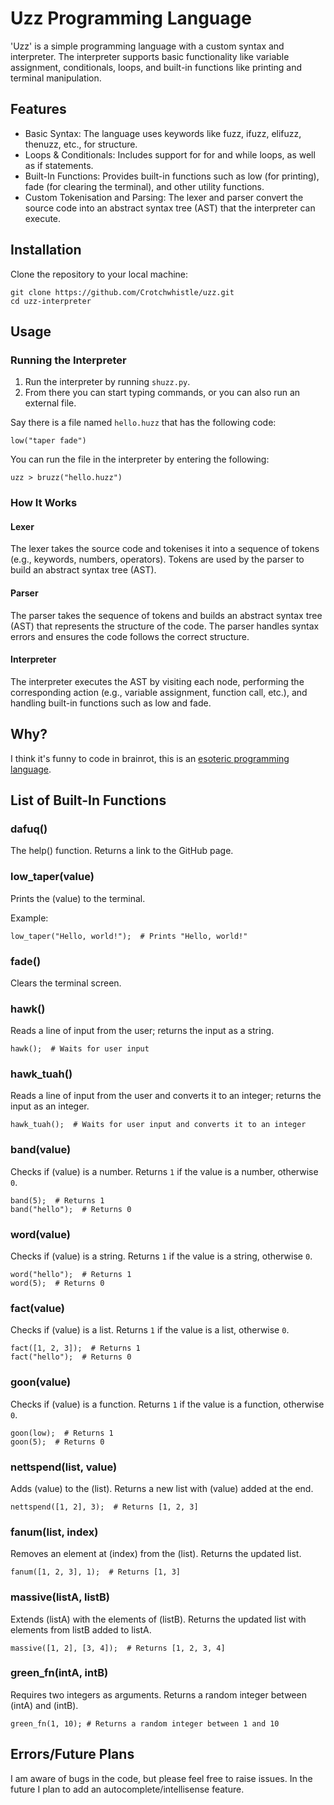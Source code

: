 # Uzz Programming Language

'Uzz' is a simple programming language with a custom syntax and interpreter. The interpreter supports basic functionality like variable assignment, conditionals, loops, and built-in functions like printing and terminal manipulation.

## Features

- Basic Syntax: The language uses keywords like fuzz, ifuzz, elifuzz, thenuzz, etc., for structure.
- Loops & Conditionals: Includes support for for and while loops, as well as if statements.
- Built-In Functions: Provides built-in functions such as low (for printing), fade (for clearing the terminal), and other utility functions.
- Custom Tokenisation and Parsing: The lexer and parser convert the source code into an abstract syntax tree (AST) that the interpreter can execute.

## Installation

Clone the repository to your local machine:
``` 
git clone https://github.com/Crotchwhistle/uzz.git
cd uzz-interpreter 
```

## Usage

### Running the Interpreter

1. Run the interpreter by running `shuzz.py`.
2. From there you can start typing commands, or you can also run an external file.

Say there is a file named `hello.huzz` that has the following code:
```
low("taper fade")
```
You can run the file in the interpreter by entering the following:
```
uzz > bruzz("hello.huzz")
```

### How It Works

#### Lexer

The lexer takes the source code and tokenises it into a sequence of tokens (e.g., keywords, numbers, operators). Tokens are used by the parser to build an abstract syntax tree (AST).

#### Parser

The parser takes the sequence of tokens and builds an abstract syntax tree (AST) that represents the structure of the code. The parser handles syntax errors and ensures the code follows the correct structure.

#### Interpreter

The interpreter executes the AST by visiting each node, performing the corresponding action (e.g., variable assignment, function call, etc.), and handling built-in functions such as low and fade.

## Why?

I think it's funny to code in brainrot, this is an [esoteric programming language](https://en.wikipedia.org/wiki/Esoteric_programming_language).

## List of Built-In Functions

### dafuq()


The help() function.
Returns a link to the GitHub page.

### low_taper(value)

Prints the (value) to the terminal.

Example:
```
low_taper("Hello, world!");  # Prints "Hello, world!"
```

### fade()

Clears the terminal screen.

### hawk()

Reads a line of input from the user; returns the input as a string.

```
hawk();  # Waits for user input
```

### hawk_tuah()

Reads a line of input from the user and converts it to an integer; returns the input as an integer.

```
hawk_tuah();  # Waits for user input and converts it to an integer
```

### band(value)

Checks if (value) is a number.
Returns `1` if the value is a number, otherwise `0`.

```
band(5);  # Returns 1
band("hello");  # Returns 0
```

### word(value)

Checks if (value) is a string.
Returns `1` if the value is a string, otherwise `0`.

```
word("hello");  # Returns 1
word(5);  # Returns 0
```

### fact(value)

Checks if (value) is a list.
Returns `1` if the value is a list, otherwise `0`.

```
fact([1, 2, 3]);  # Returns 1
fact("hello");  # Returns 0
```

### goon(value)

Checks if (value) is a function.
Returns `1` if the value is a function, otherwise `0`.

```
goon(low);  # Returns 1
goon(5);  # Returns 0
```

### nettspend(list, value)

Adds (value) to the (list).
Returns a new list with (value) added at the end.

```
nettspend([1, 2], 3);  # Returns [1, 2, 3]
```

### fanum(list, index)

Removes an element at (index) from the (list).
Returns the updated list.

```
fanum([1, 2, 3], 1);  # Returns [1, 3]
```

### massive(listA, listB)

Extends (listA) with the elements of (listB).
Returns the updated list with elements from listB added to listA.

```
massive([1, 2], [3, 4]);  # Returns [1, 2, 3, 4]
```

### green_fn(intA, intB)

Requires two integers as arguments.
Returns a random integer between (intA) and (intB).

```
green_fn(1, 10); # Returns a random integer between 1 and 10
```

## Errors/Future Plans

I am aware of bugs in the code, but please feel free to raise issues. In the future I plan to add an autocomplete/intellisense feature.